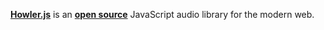 [**Howler.js**](https://howlerjs.com/) is an [**open source**](https://github.com/goldfire/howler.js) JavaScript audio library for the modern web.
